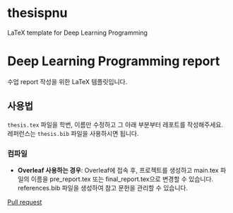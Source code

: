 # thesispnu
LaTeX template for Deep Learning Programming

# Deep Learning Programming report

수업 report 작성을 위한 LaTeX 템플릿입니다.

## 사용법
`thesis.tex` 파일을 학번, 이름만 수정하고 그 아래 부분부터 레포트를 작성해주세요. 레퍼런스는 `thesis.bib` 파일을 사용하시면 됩니다.

### 컴파일
- **Overleaf 사용하는 경우**: Overleaf에 접속 후, 프로젝트를 생성하고 main.tex 파일의 이름을 pre_report.tex 또는 final_report.tex으로 변경할 수 있습니다.
references.bib 파일을 생성하여 참고 문헌을 관리할 수 있습니다.

[Pull request](https://github.com/boyamie/thesispnu) 
